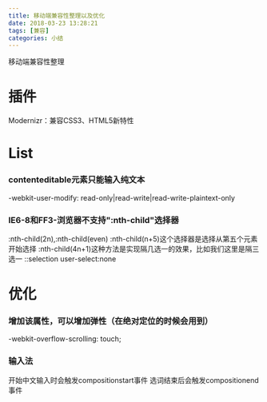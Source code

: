 ```yaml
---
title: 移动端兼容性整理以及优化
date: 2018-03-23 13:28:21
tags: [兼容]
categories: 小结
---
```


移动端兼容性整理
<!--more-->

# 插件
Modernizr：兼容CSS3、HTML5新特性

# List
### contenteditable元素只能输入纯文本
-webkit-user-modify: read-only|read-write|read-write-plaintext-only
### IE6-8和FF3-浏览器不支持":nth-child"选择器
:nth-child(2n),:nth-child(even)
:nth-child(n+5)这个选择器是选择从第五个元素开始选择
:nth-child(4n+1)这种方法是实现隔几选一的效果，比如我们这里是隔三选一
::selection
user-select:none
# 优化
### 增加该属性，可以增加弹性（在绝对定位的时候会用到）
-webkit-overflow-scrolling: touch;
### 输入法
开始中文输入时会触发compositionstart事件
选词结束后会触发compositionend事件